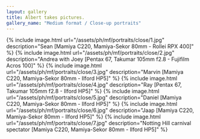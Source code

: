 ```yaml
---
layout: gallery
title: Albert takes pictures.
gallery_name: "Medium format / Close-up portraits"
---
```


{% include image.html url="/assets/ph/mf/portraits/close/1.jpg" description="Sean [Mamiya C220, Mamiya-Sekor 80mm - Rollei RPX 400]" %}
{% include image.html url="/assets/ph/mf/portraits/close/2.jpg" description="Andrea with Joey [Pentax 67, Takumar 105mm f2.8 - Fujifilm Acros 100]" %}
{% include image.html url="/assets/ph/mf/portraits/close/3.jpg" description="Marvin [Mamiya C220, Mamiya-Sekor 80mm - Ilford HP5]" %}
{% include image.html url="/assets/ph/mf/portraits/close/4.jpg" description="Ray [Pentax 67, Takumar 105mm f2.8 - Ilford HP5]" %}
{% include image.html url="/assets/ph/mf/portraits/close/5.jpg" description="Daniel [Mamiya C220, Mamiya-Sekor 80mm - Ilford HP5]" %}
{% include image.html url="/assets/ph/mf/portraits/close/6.jpg" description="Jaap [Mamiya C220, Mamiya-Sekor 80mm - Ilford HP5]" %}
{% include image.html url="/assets/ph/mf/portraits/close/7.jpg" description="Notting Hill carnival spectator [Mamiya C220, Mamiya-Sekor 80mm - Ilford HP5]" %}
